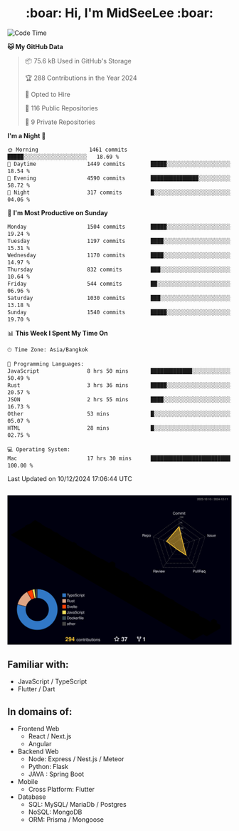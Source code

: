 <h1 align="center"> :boar: Hi, I'm MidSeeLee :boar:</h1>
 
<!--START_SECTION:waka-->
![Code Time](http://img.shields.io/badge/Code%20Time-2%2C282%20hrs%2055%20mins-blue)

**🐱 My GitHub Data** 

> 📦 75.6 kB Used in GitHub's Storage 
 > 
> 🏆 288 Contributions in the Year 2024
 > 
> 💼 Opted to Hire
 > 
> 📜 116 Public Repositories 
 > 
> 🔑 9 Private Repositories 
 > 
**I'm a Night 🦉** 

```text
🌞 Morning                1461 commits        █████░░░░░░░░░░░░░░░░░░░░   18.69 % 
🌆 Daytime                1449 commits        █████░░░░░░░░░░░░░░░░░░░░   18.54 % 
🌃 Evening                4590 commits        ███████████████░░░░░░░░░░   58.72 % 
🌙 Night                  317 commits         █░░░░░░░░░░░░░░░░░░░░░░░░   04.06 % 
```
📅 **I'm Most Productive on Sunday** 

```text
Monday                   1504 commits        █████░░░░░░░░░░░░░░░░░░░░   19.24 % 
Tuesday                  1197 commits        ████░░░░░░░░░░░░░░░░░░░░░   15.31 % 
Wednesday                1170 commits        ████░░░░░░░░░░░░░░░░░░░░░   14.97 % 
Thursday                 832 commits         ███░░░░░░░░░░░░░░░░░░░░░░   10.64 % 
Friday                   544 commits         ██░░░░░░░░░░░░░░░░░░░░░░░   06.96 % 
Saturday                 1030 commits        ███░░░░░░░░░░░░░░░░░░░░░░   13.18 % 
Sunday                   1540 commits        █████░░░░░░░░░░░░░░░░░░░░   19.70 % 
```


📊 **This Week I Spent My Time On** 

```text
🕑︎ Time Zone: Asia/Bangkok

💬 Programming Languages: 
JavaScript               8 hrs 50 mins       █████████████░░░░░░░░░░░░   50.49 % 
Rust                     3 hrs 36 mins       █████░░░░░░░░░░░░░░░░░░░░   20.57 % 
JSON                     2 hrs 55 mins       ████░░░░░░░░░░░░░░░░░░░░░   16.73 % 
Other                    53 mins             █░░░░░░░░░░░░░░░░░░░░░░░░   05.07 % 
HTML                     28 mins             █░░░░░░░░░░░░░░░░░░░░░░░░   02.75 % 

💻 Operating System: 
Mac                      17 hrs 30 mins      █████████████████████████   100.00 % 
```


 Last Updated on 10/12/2024 17:06:44 UTC
<!--END_SECTION:waka-->

##

![](./profile-3d-contrib/profile-night-rainbow.svg)

## Familiar with:
- JavaScript / TypeScript
- Flutter / Dart

## In domains of:
- Frontend Web
  - React / Next.js
  - Angular
- Backend Web
  - Node: Express / Nest.js / Meteor
  - Python: Flask
  - JAVA : Spring Boot
- Mobile
  - Cross Platform: Flutter
- Database
  - SQL: MySQL/ MariaDb / Postgres
  - NoSQL: MongoDB
  - ORM: Prisma / Mongoose
